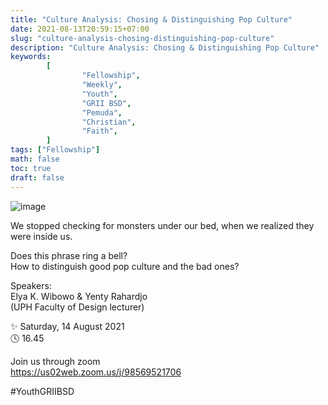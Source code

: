 ```yaml
---
title: "Culture Analysis: Chosing & Distinguishing Pop Culture"
date: 2021-08-13T20:59:15+07:00
slug: "culture-analysis-chosing-distinguishing-pop-culture"
description: "Culture Analysis: Chosing & Distinguishing Pop Culture"
keywords:
        [
                "Fellowship",
                "Weekly",
                "Youth",
                "GRII BSD",
                "Pemuda",
                "Christian",
                "Faith",
        ]
tags: ["Fellowship"]
math: false
toc: true
draft: false
---
```


![image](/images/events/20210814.jpeg)

We stopped checking for monsters under our bed, when we realized they were inside us.

Does this phrase ring a bell?\
How to distinguish good pop culture and the bad ones?

Speakers: \
Elya K. Wibowo & Yenty Rahardjo\
(UPH Faculty of Design lecturer)


✨ Saturday, 14 August 2021\
🕓 16.45

Join us through zoom\
https://us02web.zoom.us/j/98569521706

#YouthGRIIBSD
